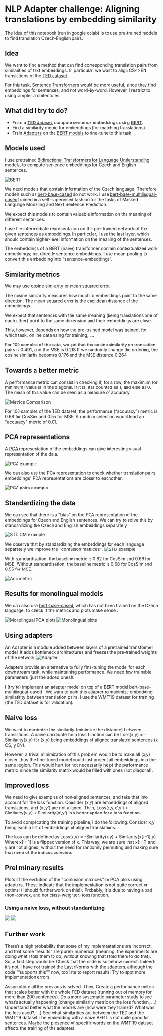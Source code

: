 # NLP Adapter challenge: Aligning translations by embedding similarity

The idea of this notebook (run in google colab) is to use pre-trained models to find translation Czech-English pairs.

## Idea

We want to find a method that can find corresponding translation pairs from similarities of text embeddings.
In particular, we want to align CS<>EN translations of the [TED dataset](https://www.cs.jhu.edu/~kevinduh/a/multitarget-tedtalks/).

For this task, [Sentence Transformers](https://arxiv.org/abs/1908.10084) would be more useful, since they find embeddings for sentences, and not word-by-word.
However, I restrict to using simpler architectures.

## What did I try to do?

- From a [TED dataset](https://www.cs.jhu.edu/~kevinduh/a/multitarget-tedtalks/), compute sentence embeddings using [BERT](https://arxiv.org/abs/1810.04805). 
- Find a similarity metric for embeddings (for matching translations)
- Train [Adapters](https://arxiv.org/pdf/1902.00751.pdf) on the [BERT models](https://arxiv.org/abs/1810.04805) to fine-tune to this task

## Models used

I use pretrained [Bidirectional Transformers for Language Understanding](https://arxiv.org/abs/1810.04805) models, to compute sentence embeddings for Czech and English sentences.

![BERT](figs/bert.JPG)

We need models that contain information of the Czech language.
Therefore models such as [bert-base-cased](https://huggingface.co/bert-base-cased?text=Paris+is+the+%5BMASK%5D+of+France) do not work.
I use [bert-base-multilingual-cased](https://huggingface.co/bert-base-cased?text=The+goal+of+life+is+%5BMASK%5D)  trained in a self-supervised fashion for the tasks of Masked Language Modeling and Next Sentence Prediction.

We expect this models to contain valuable information on the meaning of different sentences.

I use the intermediate representation on the pre-trained network of the given sentences as embeddings.
In particular, I use the last layer, which should contain higher-level information on the meaning of the sentences.


The embeddings of a BERT (naive) transformer contain contextualized work embeddings; not directly sentence embeddings. 
I use mean-pooling to convert this embedding into “sentence-embeddings”.

## Similarity metrics

We may use [cosine similarity](https://en.wikipedia.org/wiki/Cosine_similarity) or [mean squared error](https://en.wikipedia.org/wiki/Mean_squared_error).


The cosine similarity measures how much to embeddings point to the same direction.
The mean squared error is the euclidean distance of the embeddings.

We expect that sentences with the same meaning (being translations one of each other) point to the same dimension and their embeddings are close.

This, however, depends on how the pre-trained model was trained, for which task, on the data using for training, ….

For 100 samples of the data, we get that the cosine similarity on translation pairs is 0.491, and the MSE is 0.218
If we randomly change the ordering, the cosine similarity becomes 0.176 and the MSE distance 0.264.

## Towards a better metric

A performance metric can consist in checking if, for a row, the maximum (or minimum) value is in the diagonal. If it is, it is counted as 1, and else as 0. 
The mean of this value can be seen as a measure of accuracy.

![Metrics Comparison](figs/metrics_comp.JPG)

For 100 samples of the TED dataset, the performance (“accuracy”) metric is 0.68 for CosSim and 0.55 for MSE.
A random selection would lead an "accuracy" metric of 0.01.

## PCA representations

A [PCA](https://en.wikipedia.org/wiki/Principal_component_analysis) representation of the embeddings can give interesting visual representation of the data.

![PCA example](figs/pca_example.JPG)

We can also use the PCA representation to check whether translation pairs embeddings' PCA representations are closer to eachother.

![PCA pairs example](figs/pca_pairs_example.JPG)

## Standardizing the data

We can see that there is a "bias" on the PCA representation of the embeddings for Czech and English sentences.
We can try to solve this by standardizing the Czech and English embeddings separately.

![STD CM example](figs/std_example.JPG)

We observe that by standardizing the embeddings for each language separately we improve the "confusion matrices".
![STD example](figs/std_cm.JPG)

With standardization, the baseline metric is 0.82 for CosSim and 0.69 for MSE.
Without standardization, the baseline metric is 0.68 for CosSim and 0.55 for MSE.

![Acc metric](figs/acc_met.JPG)

## Results for monolingual models
We can also use [bert-base-cased](https://huggingface.co/bert-base-cased?text=Paris+is+the+%5BMASK%5D+of+France), which has not been trained on the Czech language, to check if the metrics and plots make sense .

![Monolingual PCA plots](monoling_pca_plots.JPG)
![Monolingual plots](monoling_plots.JPG)

## Using adapters

An Adapter is a module added between layers of a pretrained transformer model.  It adds bottleneck architectures and freezes the pre-trained weights of the network.
![Adapter](figs/adapter.JPG)

Adapters provide an alternative to fully fine-tuning the model for each downstream task, while maintaining performance. We need few trainable parameters (just the added ones!).

I (try to) implement an adapter model on top of a BERT model bert-base-multilingual-cased .
We want to train this adapter to maximize embedding similatirity between translation pairs. 
I use the WMT’19 dataset for training (the TED dataset is for validation).

## Naive loss

We want to maximize the similarity (minimize the distance) between translations.
A naive candidate for a loss function can be
Loss(x,y) = - Similarity(x,y) for (x,y) being embeddings of aligned translated sentences (x CS, y EN).

However, a trivial minimization of this problem would be to make all (x,y) closer, thus the fine-tuned model could just project all embeddings into the same region.
This would hurt (or not necessarily help) the performance metric, since the similarity matrix would be filled with ones (not diagonal).

## Improved loss

We need to give examples of non-aligned sentences, and take that into account for the loss function.
Consider (x,y) are embeddings of aligned translations, and (x’,y’) are not aligned. Then,
Loss(x,y,x’,y’) = -Similarity(x,y) + Similarity(x’,y’) is a better option for a loss function.

To avoid complicating the training pipeline, I do the following. Consider x,y being each a list of embeddings of aligned translations. 

The loss can be defined as
Loss(x,y) = -Similarity(x,y) + Similarity(x[::-1],y) 
Where x[::-1] is a flipped version of x. This way, we are sure that x[::-1] and y are not aligned, without the need for randomly permuting and making sure that none of the indices coincide.

## Preliminary results
Plots of the evolution of the "confusion matrices" or PCA plots using adapters. These indicate that the implementation is not quite correct or optimal (I should further work on this!). Probably, it is due to having a bad (non-convex, and not class-weighter) loss function.

### Using a naive loss, without standardizing
![](naive_nonst_st.gif)
![](naive_nonst_nonst.gif)

## Further work

There’s a high probability that some of my implementations are incorrect, and that some “results” are purely numerical (meaning: the experiments are doing what I told them to do, without knowing that I told them to do that). So, a first step would be:
Check that the code is somehow correct.
Indeed: it’s not. I have not trained the LayerNorms with the adapters; although the code “”supports this”” now, too late to report results!
Try to spot more implementation errors.


Assumption: all the previous is solved. Then,
Create a performance metric that scales better with the whole TED dataset (running out of memory for more than 200 sentences). 
Do a more systematic parameter study to see what’s actually happening (change similarity metric on the loss function, …)
Understand better what the models are (how were they trained? What was the loss used?, …)
See what similarities are between the TED and the WMT’19 dataset
The embedding with a naive BERT is not quite good for sentences. Maybe the presence of specific words on the WMT’19 dataset affects the training of the adapters


